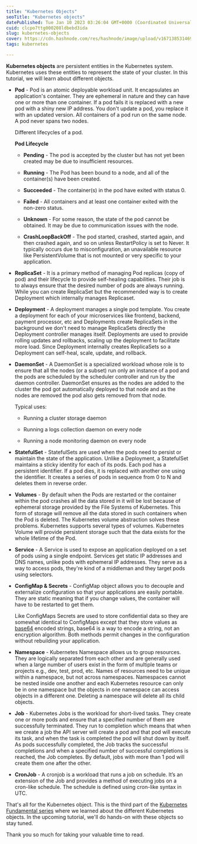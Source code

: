 ```yaml
---
title: "Kubernetes Objects"
seoTitle: "Kubernetes objects"
datePublished: Tue Jan 10 2023 03:26:04 GMT+0000 (Coordinated Universal Time)
cuid: clcpo7ttg000208ldbebd3ida
slug: kubernetes-objects
cover: https://cdn.hashnode.com/res/hashnode/image/upload/v1671385314691/q28UWMbYS.png
tags: kubernetes

---
```


**Kubernetes objects** are persistent entities in the Kubernetes system. Kubernetes uses these entities to represent the state of your cluster. In this tutorial, we will learn about different objects.

* **Pod** - Pod is an atomic deployable workload unit. It encapsulates an application's container. They are ephemeral in nature and they can have one or more than one container. If a pod fails it is replaced with a new pod with a shiny new IP address. You don't update a pod, you replace it with an updated version. All containers of a pod run on the same node. A pod never spans two nodes.
    
    Different lifecycles of a pod.  
    
    **Pod Lifecycle**
    
    * **Pending** - The pod is accepted by the cluster but has not yet been created may be due to insufficient resources.
        
    * **Running** - The Pod has been bound to a node, and all of the container(s) have been created.
        
    * **Succeeded** - The container(s) in the pod have exited with status 0.
        
    * **Failed** - All containers and at least one container exited with the non-zero status.
        
    * **Unknown** - For some reason, the state of the pod cannot be obtained. It may be due to communication issues with the node.
        
    * **CrashLoopBackOff** - The pod started, crashed, started again, and then crashed again, and so on unless RestartPolicy is set to Never. It typically occurs due to misconfiguration, an unavailable resource like PersistentVolume that is not mounted or very specific to your application.
        
* **ReplicaSet** - It is a primary method of managing Pod replicas (copy of pod) and their lifecycle to provide self-healing capabilities. Their job is to always ensure that the desired number of pods are always running. While you can create ReplicaSet but the recommended way is to create Deployment which internally manages Replicaset.
    
* **Deployment** - A deployment manages a single pod template. You create a deployment for each of your microservices like frontend, backend, payment processor, etc and Deployments create ReplicaSets in the background we don't need to manage ReplicaSets directly the Deployment controller manages itself. Deployments are used to provide rolling updates and rollbacks, scaling up the deployment to facilitate more load. Since Deployment internally creates ReplicaSets so a Deployment can self-heal, scale, update, and rollback.
    
* **DaemonSet** - A DaemonSet is a specialized workload whose role is to ensure that all the nodes (or a subset) run only an instance of a pod and the pods are scheduled by the scheduler controller and run by the daemon controller. DaemonSet ensures as the nodes are added to the cluster the pod got automatically deployed to that node and as the nodes are removed the pod also gets removed from that node.
    
    Typical uses:
    
    * Running a cluster storage daemon
        
    * Running a logs collection daemon on every node
        
    * Running a node monitoring daemon on every node
        
* **StatefulSet** - StatefulSets are used when the pods need to persist or maintain the state of the application. Unlike a Deployment, a StatefulSet maintains a sticky identity for each of its pods. Each pod has a persistent identifier. If a pod dies, it is replaced with another one using the identifier. It creates a series of pods in sequence from 0 to N and deletes them in reverse order.
    
* **Volumes** - By default when the Pods are restarted or the container within the pod crashes all the data stored in it will be lost because of ephemeral storage provided by the File Systems of Kubernetes. This form of storage will remove all the data stored in such containers when the Pod is deleted. The Kubernetes volume abstraction solves these problems. Kubernetes supports several types of volumes. Kubernetes Volume will provide persistent storage such that the data exists for the whole lifetime of the Pod.
    
* **Service** - A Service is used to expose an application deployed on a set of pods using a single endpoint. Services get static IP addresses and DNS names, unlike pods with ephemeral IP addresses. They serve as a way to access pods, they're kind of a middleman and they target pods using selectors.
    
* **ConfigMap & Secrets** - ConfigMap object allows you to decouple and externalize configuration so that your applications are easily portable. They are static meaning that if you change values, the container will have to be restarted to get them.
    
    Like ConfigMaps Secrets are used to store confidential data so they are somewhat identical to ConfigMaps except that they store values as [base64](https://en.wikipedia.org/wiki/Base64) encoded strings, base64 is a way to encode a string, not an encryption algorithm. Both methods permit changes in the configuration without rebuilding your application.
    
* **Namespace** - Kubernetes Namespace allows us to group resources. They are logically separated from each other and are generally used when a large number of users exist in the form of multiple teams or projects e.g., dev, test, prod, etc. Names of resources need to be unique within a namespace, but not across namespaces. Namespaces cannot be nested inside one another and each Kubernetes resource can only be in one namespace but the objects in one namespace can access objects in a different one. Deleting a namespace will delete all its child objects.
    
* **Job** - Kubernetes Jobs is the workload for short-lived tasks. They create one or more pods and ensure that a specified number of them are successfully terminated. They run to completion which means that when we create a job the API server will create a pod and that pod will execute its task, and when the task is completed the pod will shut down by itself. As pods successfully completed, the Job tracks the successful completions and when a specified number of successful completions is reached, the Job completes. By default, jobs with more than 1 pod will create them one after the other.
    
* **CronJob** - A cronjob is a workload that runs a job on schedule. It’s an extension of the Job and provides a method of executing jobs on a cron-like schedule. The schedule is defined using cron-like syntax in UTC.
    

That's all for the Kubernetes object. This is the third part of the [Kubernetes Fundamental series](https://anuragr.hashnode.dev/series/kubernetes-fundamentals) where we learned about the different Kubernetes objects. In the upcoming tutorial, we'll do hands-on with these objects so stay tuned.

Thank you so much for taking your valuable time to read.